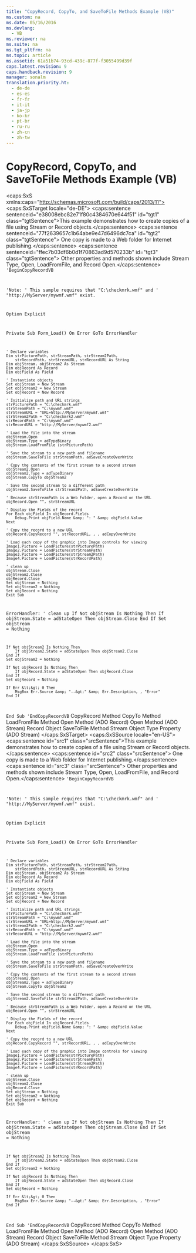```yaml
---
title: "CopyRecord, CopyTo, and SaveToFile Methods Example (VB)"
ms.custom: na
ms.date: 05/16/2016
ms.devlang: 
  - VB
ms.reviewer: na
ms.suite: na
ms.tgt_pltfrm: na
ms.topic: article
ms.assetid: 61a51b74-93cd-439c-877f-f3055499d39f
caps.latest.revision: 9
caps.handback.revision: 9
manager: sonalm
translation.priority.ht: 
  - de-de
  - es-es
  - fr-fr
  - it-it
  - ja-jp
  - ko-kr
  - pt-br
  - ru-ru
  - zh-cn
  - zh-tw
---
```

# CopyRecord, CopyTo, and SaveToFile Methods Example (VB)
<?xml version="1.0" encoding="utf-8"?>
<caps:SxS xmlns:caps="http://schemas.microsoft.com/build/caps/2013/11">
  <caps:SxSTarget locale="de-DE">
    <developerReferenceWithoutSyntaxDocument xsi:schemaLocation="http://ddue.schemas.microsoft.com/authoring/2003/5 http://dduestorage.blob.core.windows.net/ddueschema/developer.xsd" xmlns="http://ddue.schemas.microsoft.com/authoring/2003/5" xmlns:xlink="http://www.w3.org/1999/xlink" xmlns:xsi="http://www.w3.org/2001/XMLSchema-instance">
      <introduction>
        <para>
          <caps:sentence sentenceid="e38008ebc82e71f80c4384670e644f51" id="tgt1" class="tgtSentence">This example demonstrates how to create copies of a file using <legacyLink xlink:href="0514531f-009d-4519-abc3-d727014a39f1">Stream</legacyLink> or <legacyLink xlink:href="db83ed2c-a8e3-460c-8682-64667e4d5d01">Record</legacyLink> objects.</caps:sentence>
          <caps:sentence sentenceid="77f2639657c1b64abe9e47d6496dc7ca" id="tgt2" class="tgtSentence"> One copy is made to a Web folder for Internet publishing.</caps:sentence>
          <caps:sentence sentenceid="ffec7b03df6b0d1f70863ad9d570233b" id="tgt3" class="tgtSentence"> Other properties and methods shown include <legacyLink xlink:href="f6a17e8c-7a28-48d0-bded-76b9e0cf7639">Stream Type</legacyLink>, <legacyBold>Open</legacyBold>, <legacyLink xlink:href="b18d8d38-7354-4a94-b637-6ac035faa433">LoadFromFile</legacyLink>, and <legacyLink xlink:href="ab79a623-88a9-40b6-a017-a658bf19b778">Record Open</legacyLink>.</caps:sentence>
        </para>
        <code>'BeginCopyRecordVB

'Note:
' This sample requires that "C:\checkmrk.wmf" and
' "http://MyServer/mywmf.wmf" exist.

Option Explicit

Private Sub Form_Load()
    On Error GoTo ErrorHandler
    
    ' Declare variables
    Dim strPicturePath, strStreamPath, strStream2Path, _
        strRecordPath, strStreamURL, strRecordURL As String
    Dim objStream, objStream2 As Stream
    Dim objRecord As Record
    Dim objField As Field
    
    ' Instantiate objects
    Set objStream = New Stream
    Set objStream2 = New Stream
    Set objRecord = New Record
    
    ' Initialize path and URL strings
    strPicturePath = "C:\checkmrk.wmf"
    strStreamPath = "C:\mywmf.wmf"
    strStreamURL = "URL=http://MyServer/mywmf.wmf"
    strStream2Path = "C:\checkmrk2.wmf"
    strRecordPath = "C:\mywmf.wmf"
    strRecordURL = "http://MyServer/mywmf2.wmf"
    
    ' Load the file into the stream
    objStream.Open
    objStream.Type = adTypeBinary
    objStream.LoadFromFile (strPicturePath)
    
    ' Save the stream to a new path and filename
    objStream.SaveToFile strStreamPath, adSaveCreateOverWrite
       
    ' Copy the contents of the first stream to a second stream
    objStream2.Open
    objStream2.Type = adTypeBinary
    objStream.CopyTo objStream2
    
    ' Save the second stream to a different path
    objStream2.SaveToFile strStream2Path, adSaveCreateOverWrite
    
    ' Because strStreamPath is a Web Folder, open a Record on the URL
    objRecord.Open "", strStreamURL
    
    ' Display the Fields of the record
    For Each objField In objRecord.Fields
        Debug.Print objField.Name &amp; ": " &amp; objField.Value
    Next
    
    ' Copy the record to a new URL
    objRecord.CopyRecord "", strRecordURL, , , adCopyOverWrite
    
    ' Load each copy of the graphic into Image controls for viewing
    Image1.Picture = LoadPicture(strPicturePath)
    Image2.Picture = LoadPicture(strStreamPath)
    Image3.Picture = LoadPicture(strStream2Path)
    Image4.Picture = LoadPicture(strRecordPath)
    
    ' clean up
    objStream.Close
    objStream2.Close
    objRecord.Close
    Set objStream = Nothing
    Set objStream2 = Nothing
    Set objRecord = Nothing
    Exit Sub
    
ErrorHandler:
    ' clean up
    If Not objStream Is Nothing Then
        If objStream.State = adStateOpen Then objStream.Close
    End If
    Set objStream = Nothing
    
    If Not objStream2 Is Nothing Then
        If objStream2.State = adStateOpen Then objStream2.Close
    End If
    Set objStream2 = Nothing
    
    If Not objRecord Is Nothing Then
        If objRecord.State = adStateOpen Then objRecord.Close
    End If
    Set objRecord = Nothing
    
    If Err &lt;&gt; 0 Then
        MsgBox Err.Source &amp; "--&gt;" &amp; Err.Description, , "Error"
    End If
End Sub
'EndCopyRecordVB</code>
      </introduction>
      <relatedTopics>
        <link xlink:href="b9bcf272-3c74-479f-95dd-0229a32e98fc">CopyRecord Method</link>
        <link xlink:href="b4aa5714-916b-48b8-8b09-cc2708379602">CopyTo Method</link>
        <link xlink:href="b18d8d38-7354-4a94-b637-6ac035faa433">LoadFromFile Method</link>
        <link xlink:href="ab79a623-88a9-40b6-a017-a658bf19b778">Open Method (ADO Record)</link>
        <link xlink:href="d26f48fb-904e-4932-a245-3b4332ca1600">Open Method (ADO Stream)</link>
        <link xlink:href="db83ed2c-a8e3-460c-8682-64667e4d5d01">Record Object</link>
        <link xlink:href="8a8594f2-422b-4d2e-94f8-7fe337445900">SaveToFile Method</link>
        <link xlink:href="0514531f-009d-4519-abc3-d727014a39f1">Stream Object</link>
        <link xlink:href="f6a17e8c-7a28-48d0-bded-76b9e0cf7639">Type Property (ADO Stream)</link>
      </relatedTopics>
    </developerReferenceWithoutSyntaxDocument>
  </caps:SxSTarget>
  <caps:SxSSource locale="en-US">
    <developerReferenceWithoutSyntaxDocument xsi:schemaLocation="http://ddue.schemas.microsoft.com/authoring/2003/5 http://dduestorage.blob.core.windows.net/ddueschema/developer.xsd" xmlns="http://ddue.schemas.microsoft.com/authoring/2003/5" xmlns:xlink="http://www.w3.org/1999/xlink" xmlns:xsi="http://www.w3.org/2001/XMLSchema-instance">
      <introduction>
        <para>
          <caps:sentence id="src1" class="srcSentence">This example demonstrates how to create copies of a file using <legacyLink xlink:href="0514531f-009d-4519-abc3-d727014a39f1">Stream</legacyLink> or <legacyLink xlink:href="db83ed2c-a8e3-460c-8682-64667e4d5d01">Record</legacyLink> objects.</caps:sentence>
          <caps:sentence id="src2" class="srcSentence"> One copy is made to a Web folder for Internet publishing.</caps:sentence>
          <caps:sentence id="src3" class="srcSentence"> Other properties and methods shown include <legacyLink xlink:href="f6a17e8c-7a28-48d0-bded-76b9e0cf7639">Stream Type</legacyLink>, <legacyBold>Open</legacyBold>, <legacyLink xlink:href="b18d8d38-7354-4a94-b637-6ac035faa433">LoadFromFile</legacyLink>, and <legacyLink xlink:href="ab79a623-88a9-40b6-a017-a658bf19b778">Record Open</legacyLink>.</caps:sentence>
        </para>
        <code>'BeginCopyRecordVB

'Note:
' This sample requires that "C:\checkmrk.wmf" and
' "http://MyServer/mywmf.wmf" exist.

Option Explicit

Private Sub Form_Load()
    On Error GoTo ErrorHandler
    
    ' Declare variables
    Dim strPicturePath, strStreamPath, strStream2Path, _
        strRecordPath, strStreamURL, strRecordURL As String
    Dim objStream, objStream2 As Stream
    Dim objRecord As Record
    Dim objField As Field
    
    ' Instantiate objects
    Set objStream = New Stream
    Set objStream2 = New Stream
    Set objRecord = New Record
    
    ' Initialize path and URL strings
    strPicturePath = "C:\checkmrk.wmf"
    strStreamPath = "C:\mywmf.wmf"
    strStreamURL = "URL=http://MyServer/mywmf.wmf"
    strStream2Path = "C:\checkmrk2.wmf"
    strRecordPath = "C:\mywmf.wmf"
    strRecordURL = "http://MyServer/mywmf2.wmf"
    
    ' Load the file into the stream
    objStream.Open
    objStream.Type = adTypeBinary
    objStream.LoadFromFile (strPicturePath)
    
    ' Save the stream to a new path and filename
    objStream.SaveToFile strStreamPath, adSaveCreateOverWrite
       
    ' Copy the contents of the first stream to a second stream
    objStream2.Open
    objStream2.Type = adTypeBinary
    objStream.CopyTo objStream2
    
    ' Save the second stream to a different path
    objStream2.SaveToFile strStream2Path, adSaveCreateOverWrite
    
    ' Because strStreamPath is a Web Folder, open a Record on the URL
    objRecord.Open "", strStreamURL
    
    ' Display the Fields of the record
    For Each objField In objRecord.Fields
        Debug.Print objField.Name &amp; ": " &amp; objField.Value
    Next
    
    ' Copy the record to a new URL
    objRecord.CopyRecord "", strRecordURL, , , adCopyOverWrite
    
    ' Load each copy of the graphic into Image controls for viewing
    Image1.Picture = LoadPicture(strPicturePath)
    Image2.Picture = LoadPicture(strStreamPath)
    Image3.Picture = LoadPicture(strStream2Path)
    Image4.Picture = LoadPicture(strRecordPath)
    
    ' clean up
    objStream.Close
    objStream2.Close
    objRecord.Close
    Set objStream = Nothing
    Set objStream2 = Nothing
    Set objRecord = Nothing
    Exit Sub
    
ErrorHandler:
    ' clean up
    If Not objStream Is Nothing Then
        If objStream.State = adStateOpen Then objStream.Close
    End If
    Set objStream = Nothing
    
    If Not objStream2 Is Nothing Then
        If objStream2.State = adStateOpen Then objStream2.Close
    End If
    Set objStream2 = Nothing
    
    If Not objRecord Is Nothing Then
        If objRecord.State = adStateOpen Then objRecord.Close
    End If
    Set objRecord = Nothing
    
    If Err &lt;&gt; 0 Then
        MsgBox Err.Source &amp; "--&gt;" &amp; Err.Description, , "Error"
    End If
End Sub
'EndCopyRecordVB</code>
      </introduction>
      <relatedTopics>
        <link xlink:href="b9bcf272-3c74-479f-95dd-0229a32e98fc">CopyRecord Method</link>
        <link xlink:href="b4aa5714-916b-48b8-8b09-cc2708379602">CopyTo Method</link>
        <link xlink:href="b18d8d38-7354-4a94-b637-6ac035faa433">LoadFromFile Method</link>
        <link xlink:href="ab79a623-88a9-40b6-a017-a658bf19b778">Open Method (ADO Record)</link>
        <link xlink:href="d26f48fb-904e-4932-a245-3b4332ca1600">Open Method (ADO Stream)</link>
        <link xlink:href="db83ed2c-a8e3-460c-8682-64667e4d5d01">Record Object</link>
        <link xlink:href="8a8594f2-422b-4d2e-94f8-7fe337445900">SaveToFile Method</link>
        <link xlink:href="0514531f-009d-4519-abc3-d727014a39f1">Stream Object</link>
        <link xlink:href="f6a17e8c-7a28-48d0-bded-76b9e0cf7639">Type Property (ADO Stream)</link>
      </relatedTopics>
    </developerReferenceWithoutSyntaxDocument>
  </caps:SxSSource>
</caps:SxS>